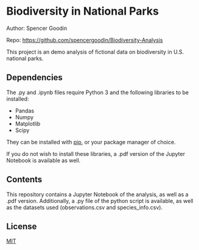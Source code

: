 # Biodiversity in National Parks

Author: Spencer Goodin

Repo: https://github.com/spencergoodin/Biodiversity-Analysis

This project is an demo analysis of fictional data on biodiversity in U.S. national parks.

## Dependencies

The .py and .ipynb files require Python 3 and the following libraries to be installed:

- Pandas
- Numpy
- Matplotlib
- Scipy

They can be installed with [pip](https://pip.pypa.io/en/stable/), or your package manager of choice.

If you do not wish to install these libraries, a .pdf version of the Jupyter Notebook is available as well.

## Contents

This repository contains a Jupyter Notebook of the analysis, as well as a .pdf version. Additionally, a .py file of the python script is available, as well as the datasets used (observations.csv and species_info.csv).

## License

[MIT](https://choosealicense.com/licenses/mit/)